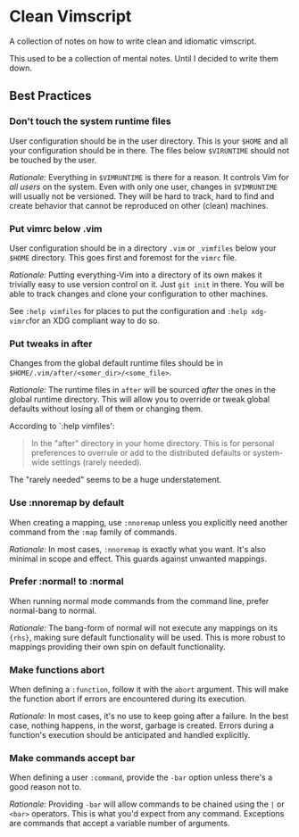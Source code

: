 # Clean Vimscript

A collection of notes on how to write clean and idiomatic vimscript.

This used to be a collection of mental notes.
Until I decided to write them down.

## Best Practices

### Don't touch the system runtime files

User configuration should be in the user directory. This is your `$HOME` and
all your configuration should be in there. The files below `$VIRUNTIME` should
not be touched by the user.

*Rationale:*
Everything in `$VIMRUNTIME` is there for a reason. It controls Vim for *all
users* on the system. Even with only one user, changes in `$VIMRUNTIME` will
usually not be versioned. They will be hard to track, hard to find and create
behavior that cannot be reproduced on other (clean) machines.

### Put vimrc below .vim

User configuration should be in a directory `.vim` or `_vimfiles` below your
`$HOME` directory.  This goes first and foremost for the `vimrc` file.

*Rationale:*
Putting everything-Vim into a directory of its own makes it trivially easy to
use version control on it. Just `git init` in there. You will be able to track
changes and clone your configuration to other machines.

See `:help vimfiles` for places to put the configuration and `:help
xdg-vimrc`for an XDG compliant way to do so.

### Put tweaks in after

Changes from the global default runtime files should be in
`$HOME/.vim/after/<somer_dir>/<some_file>`. 

*Rationale:*
The runtime files in `after` will be sourced *after* the ones in the global
runtime directory. This will allow you to override or tweak global defaults
without losing all of them or changing them.

According to `:help vimfiles':

> In the "after" directory in your home directory.  This is for personal preferences to overrule or add to the distributed defaults or system-wide settings (rarely needed).

The "rarely needed" seems to be a huge understatement.

### Use :nnoremap by default

When creating a mapping, use `:nnoremap` unless you explicitly need another command from the `:map` family of commands.

*Rationale:*
In most cases, `:nnoremap` is exactly what you want. It's also minimal in scope and effect. This guards against unwanted mappings.

### Prefer :normal! to :normal

When running normal mode commands from the command line, prefer normal-bang to normal.

*Rationale:*
The bang-form of normal will not execute any mappings on its `{rhs}`, making sure default functionality will be used. This is more robust to mappings providing their own spin on default functionality.

### Make functions abort

When defining a `:function`, follow it with the `abort` argument. This will make the function abort if errors are encountered during its execution.

*Rationale:*
In most cases, it's no use to keep going after a failure.
In the best case, nothing happens, in the worst, garbage is created.
Errors during a function's execution should be anticipated and handled explicitly.

### Make commands accept bar

When defining a user `:command`, provide the `-bar` option unless there's a
good reason not to.

*Rationale:*
Providing `-bar` will allow commands to be chained using the `|` or `<bar>`
operators. This is what you'd expect from any command. Exceptions are commands
that accept a variable number of arguments.
